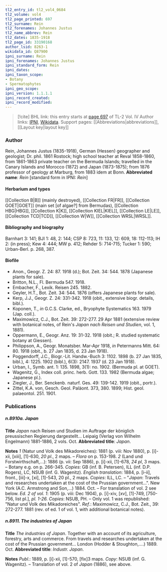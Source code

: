```yaml
---
tl2_entry_id: tl2_vol4_0684
tl2_volume: vol4
tl2_page_printed: 697
tl2_surname: Rein
tl2_forenames: Johannes Justus
tl2_name_abbrev: Rein
tl2_dates: 1835-1918
tl2_page_id: 33190168
author_lsid: 8263-1
wikidata_id: Q87900
ipni_surname: Rein
ipni_forenames: Johannes Justus
ipni_standard_form: Rein
ipni_dates: 
ipni_taxon_scope: 
- Botany
- Spermatophytes
ipni_geo_scope: 
ipni_version: 1.1.1.1
ipni_record_created: 
ipni_record_modified:
---
```


> [!cite] BHL link: this entry starts at [page 697](https://www.biodiversitylibrary.org/page/33190168) of TL-2 Vol. IV
> Author links: [IPNI](https://www.ipni.org/a/8263-1), [Wikidata](https://www.wikidata.org/wiki/Q87900). Support pages: [[Abbreviations|abbreviations]], [[Layout key|layout key]]

### Author

Rein, Johannes Justus (1835-1918), German (Hessen) geographer and geologist; Dr. phil. 1861 Rostock; high school teacher at Reval 1858-1860, from 1861-1863 private teacher on the Bermuda Islands; travelled in the Canary Islands and Morocco (1872) and Japan (1873-1875); from 1876 professor of geology at Marburg, from 1883 idem at Bonn. 
**Abbreviated name**: *Rein* \[standard form in IPNI: *Rein*\]

#### Herbarium and types

[[Collection B|B]] (mainly destroyed), [[Collection FR|FR]], [[Collection GOET|GOET]] (main set \[of algae?\] from Bermudas), [[Collection HBG|HBG]], [[Collection K|K]], [[Collection KIEL|KIEL]], [[Collection LE|LE]], [[Collection TCD|TCD]], [[Collection W|W]], [[Collection WRSL|WRSL]].

#### Bibliography and biography

Barnhart 3: 141; BJI 1: 48, 2: 144; CSP 8: 723, 11: 133, 12: 609, 18: 112-113; IH 2: (in press); Kew 4: 444; MW p. 412; Rehder 5: 714-715; Tucker 1: 590; Urban-Berl. p. 268, 387.

#### Biofile

- Anon., Geogr. Z. 24: 87. 1918 (d.); Bot. Zeit. 34: 544. 1878 (Japanese plants for sale).
- Britton, N.L., Fl. Bermuda 547. 1918.
- Embacher, F., Lexik. Reisen 245. 1882.
- Geyler, H.T., Bot. Zeit. 34: 544. 1876 (offers Japanese plants for sale).
- Kerp, J.J., Geogr. Z. 24: 331-342. 1918 (obit., extensive biogr. details, bibl.).
- Koponen, T., *in* G.C.S. Clarke, ed., Bryophyte Systematics 163. 1979 (Jap. coll.).
- Maximowicz, C.J., Bot. Zeit. 39: 272-277. 29 Apr 1881 (extensive review with botanical notes, of Rein's *Japan nach Reisen und Studien*, vol. 1, 1881).
- Oppermann, E., Geogr. Anz. 19: 31-32. 1918 (obit.; R. studied systematic botany at Giessen).
- Philippson, A., Geogr. Monatsber. Mar-Apr 1918, *in* Petermanns Mitt. 64: 80. 1918 (obit., b. 27 Jan 1835, d. 23 Jan 1918).
- Poggendorff, J.C., Biogr.-Lit. Handw.-Buch 3: 1102. 1898 (b. 27 Jan 1835, bibl.), 4: 1225. 1902 (bibl.), 6(3): 2147. 1937 (d. 23 Jan 1918).
- Urban, I., Symb. ant. 1: 135. 1898, 3(1): no. 1902. (Bermuda pl. at GOET).
- Wagenitz, G., Index coll. princ. herb. Gott. 133. 1982 (Bermuda algae; Japanese pl.).
- Ziegler, J., Ber. Senckenb. naturf. Ges. 49: 139-142. 1919 (obit., portr.).
- Zittel, K.A. von, Gesch. Geol. Paläont. 373, 380. 1899; Hist. geol. palaeontol. 251. 1901.

### Publications

##### n.8910a. Japan

**Title**
*Japan* nach Reisen und Studien im Auftrage der königlich preussischen Regierung dargestellt... Leipaig (Verlag von Wilhelm Engelmann) 1881-1886, 2 vols. Oct.
**Abbreviated title**: *Japan*.

**Notes**
*1* (Natur und Volk des Mikadoreiches): 1881 (p. viii: Nov 1880), p. \[i\]-xii, \[xiii\], \[1\]-630, *20 pl*., 2 maps. – *Flora* on p. 153-198.
*2* (Land und Forstwirthschaft,...): 1886 (p. vii: Sep 1886), p. \[i\]-xii, \[1\]-678, *24 pl*, 3 maps. – Botany e.g. on p. 266-345.
*Copies*: GB (inf. B. Petersen), ILL (inf. D.P. Rogers), LC, NSUB (inf. G. Wagenitz).
*English translation*: 1884, p. \[i-ii\], front., \[iii\]-x, \[xi\], \[1\]-543, 20 pl., 2 maps. *Copies*: ILL, LC. – "*Japan*: Travels and researches undertaken at the cost of the Prussian government...". New York (A.C. Armstrong and Son,...) 1884. Oct. – For translation of vol. 2 see below.
*Ed. 2 of vol. 1*: 1905 (p. viii: Dec 1904), p. \[i\]-xiv, \[xv\], \[1\]-749, \[750-756, list pl.\], *pl. 1-26. Copies*: NSUB, PH. – Only vol. 1 was republished: "Natur und Volk des Mikadoreiches".
*Ref*.: Maximowicz, C.J., Bot. Zeit., 39: 272-277. 1881 (rev. of ed. 1 of vol. 1, with additional botanical notes).

##### n.8911. The industries of Japan

**Title**
*The industries of Japan*. Together with an account of its agriculture, forestry, arts and commerce. From travels and researches undertaken at the cost of the Prussian government... London (Hodder & Stoughton,....) 1889. Oct.
**Abbreviated title**: *Industr. Japan*.

**Notes**
*Publ*.: 1889, p. \[i\]-xii, \[1\]-570, \[fix\]3 maps. *Copy*: NSUB (inf. G. Wagenitz). – Translation of vol. 2 of *Japan* (1886), see above.

